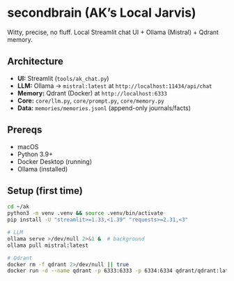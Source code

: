 # secondbrain (AK’s Local Jarvis)

Witty, precise, no fluff. Local Streamlit chat UI + Ollama (Mistral) + Qdrant memory.

## Architecture
- **UI:** Streamlit (`tools/ak_chat.py`)
- **LLM:** Ollama → `mistral:latest` at `http://localhost:11434/api/chat`
- **Memory:** Qdrant (Docker) at `http://localhost:6333`
- **Core:** `core/llm.py`, `core/prompt.py`, `core/memory.py`
- **Data:** `memories/memories.jsonl` (append-only journals/facts)

## Prereqs
- macOS
- Python 3.9+
- Docker Desktop (running)
- Ollama (installed)

## Setup (first time)
```bash
cd ~/ak
python3 -m venv .venv && source .venv/bin/activate
pip install -U "streamlit>=1.33,<1.39" "requests>=2.31,<3"

# LLM
ollama serve >/dev/null 2>&1 &  # background
ollama pull mistral:latest

# Qdrant
docker rm -f qdrant 2>/dev/null || true
docker run -d --name qdrant -p 6333:6333 -p 6334:6334 qdrant/qdrant:latest

